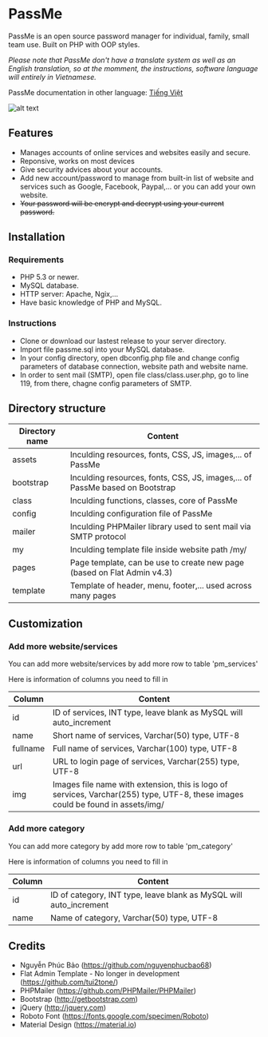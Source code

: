 # PassMe
PassMe is an open source password manager for individual, family, small team use. Built on PHP with OOP styles.

*Please note that PassMe don't have a translate system as well as an English translation, so at the momment, the instructions, software language will entirely in Vietnamese.*

PassMe documentation in other language: [Tiếng Việt](README_vi.md)

![alt text](http://i.imgur.com/XUQBm96.png "Ảnh chụp màn hình PassMe")

## Features
- Manages accounts of online services and websites easily and secure. 
- Reponsive, works on most devices
- Give security advices about your accounts.
- Add new account/password to manage from built-in list of website and services such as Google, Facebook, Paypal,... or you can add your own website.
- ~~Your password will be encrypt and decrypt using your current password.~~ 

## Installation
### Requirements 
- PHP 5.3 or newer.
- MySQL database.
- HTTP server: Apache, Ngix,...
- Have basic knowledge of PHP and MySQL.

### Instructions
- Clone or download our lastest release to your server directory.
- Import file passme.sql into your MySQL database.
- In your config directory, open dbconfig.php file and change config parameters of database connection, website path and website name.
- In order to sent mail (SMTP), open file class/class.user.php, go to line 119, from there, chagne config parameters of SMTP.

## Directory structure

| Directory name | Content |
| ------  | ----------------------------------------------------------------------------------------------------------------- |
| assets     | Inculding resources, fonts, CSS, JS, images,... of PassMe |
| bootstrap    | Inculding resources, fonts, CSS, JS, images,... of PassMe based on Bootstrap|
| class| Inculding functions, classes, core of PassMe |
| config     | Inculding configuration file of PassMe |
| mailer     | Inculding PHPMailer library used to sent mail via SMTP protocol   |
| my     | Inculding template file inside website path /my/   |
| pages     | Page template, can be use to create new page (based on Flat Admin v4.3)  |
| template   | Template of header, menu, footer,... used across many pages |

## Customization
### Add more website/services
You can add more website/services by add more row to table 'pm_services'

Here is information of columns you need to fill in

| Column | Content                                                                                                          |
| ------  | ----------------------------------------------------------------------------------------------------------------- |
| id      | ID of services, INT type, leave blank as MySQL will auto_increment                                                   |
| name    | Short name of services, Varchar(50) type, UTF-8                                                                 |
| fullname| Full name of services, Varchar(100) type, UTF-8                                                                  |
| url     | URL to login page of services, Varchar(255) type, UTF-8                                               |
| img     | Images file name with extension, this is logo of services, Varchar(255) type, UTF-8, these images could be found in assets/img/   |

### Add more category
You can add more category by add more row to table 'pm_category'

Here is information of columns you need to fill in

| Column | Content                                                                                                          |
| ------  | ----------------------------------------------------------------------------------------------------------------- |
| id      | ID of category, INT type, leave blank as MySQL will auto_increment                                                  |
| name    | Name of category, Varchar(50) type, UTF-8                                                                           |

## Credits 
- Nguyễn Phúc Bảo (https://github.com/nguyenphucbao68)
- Flat Admin Template - No longer in development (https://github.com/tui2tone/)
- PHPMailer (https://github.com/PHPMailer/PHPMailer)
- Bootstrap (http://getbootstrap.com)
- jQuery (http://jquery.com)
- Roboto Font (https://fonts.google.com/specimen/Roboto)
- Material Design (https://material.io)
 
